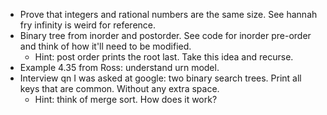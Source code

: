 - Prove that integers and rational numbers are the same size. See hannah fry infinity is weird for reference.
- Binary tree from inorder and postorder. See code for inorder pre-order and think of how it'll need to be modified.
   - Hint: post order prints the root last. Take this idea and recurse.
- Example 4.35 from Ross: understand urn model.
- Interview qn I was asked at google: two binary search trees. Print all keys that are common. Without any extra space.
   - Hint: think of merge sort. How does it work?
